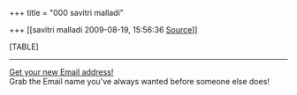 +++
title = "000 savitri malladi"

+++
[[savitri malladi	2009-08-19, 15:56:36 [Source](https://groups.google.com/g/bvparishat/c/iZwmfIFBSDo)]]



[TABLE]

  

------------------------------------------------------------------------

[Get your new Email address!](http://sg.rd.yahoo.com/aa/mail/domainchoice/mail/signature/*http://mail.promotions.yahoo.com/newdomains/aa/)  
Grab the Email name you've always wanted before someone else does!


